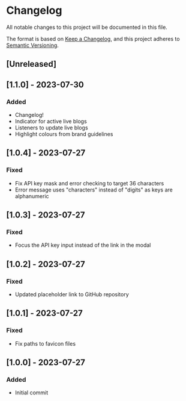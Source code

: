# Changelog

All notable changes to this project will be documented in this file.

The format is based on [Keep a Changelog](https://keepachangelog.com/en/1.1.0/),
and this project adheres to [Semantic Versioning](https://semver.org/spec/v2.0.0.html).

## [Unreleased]

## [1.1.0] - 2023-07-30

### Added

-   Changelog!
-   Indicator for active live blogs
-   Listeners to update live blogs
-   Highlight colours from brand guidelines

## [1.0.4] - 2023-07-27

### Fixed

-   Fix API key mask and error checking to target 36 characters
-   Error message uses "characters" instead of "digits" as keys are alphanumeric

## [1.0.3] - 2023-07-27

### Fixed

-   Focus the API key input instead of the link in the modal

## [1.0.2] - 2023-07-27

### Fixed

-   Updated placeholder link to GitHub repository

## [1.0.1] - 2023-07-27

### Fixed

-   Fix paths to favicon files

## [1.0.0] - 2023-07-27

### Added

-   Initial commit
